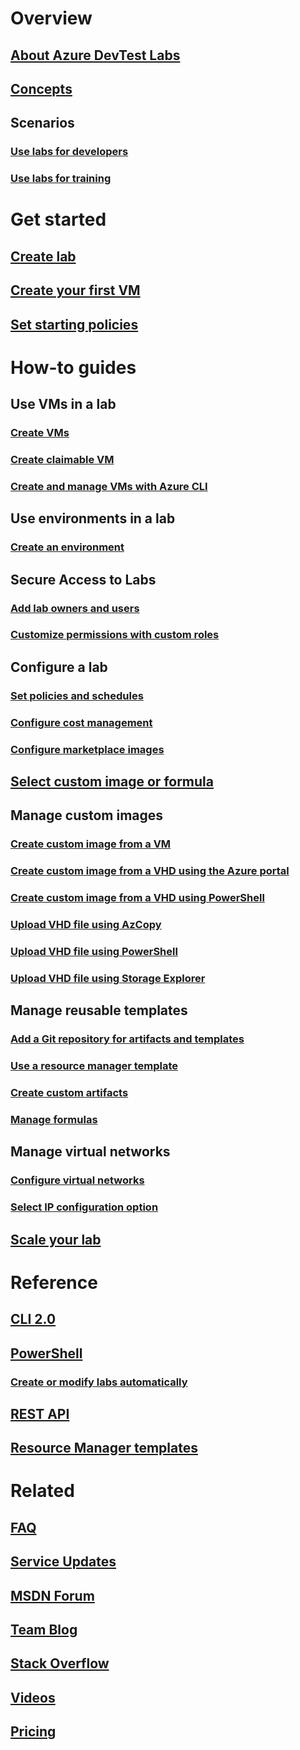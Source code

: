 # Overview
## [About Azure DevTest Labs](devtest-lab-overview.md)
## [Concepts](devtest-lab-concepts.md)
## Scenarios
### [Use labs for developers](devtest-lab-developer-lab.md)
### [Use labs for training](devtest-lab-training-lab.md)

# Get started
## [Create lab](devtest-lab-create-lab.md)
## [Create your first VM](devtest-lab-create-first-vm.md)
## [Set starting policies](devtest-lab-get-started-with-lab-policies.md)

# How-to guides
## Use VMs in a lab
### [Create VMs](devtest-lab-add-vm.md)
### [Create claimable VM](devtest-lab-add-claimable-vm.md)
### [Create and manage VMs with Azure CLI](devtest-lab-vmcli.md)

## Use environments in a lab
### [Create an environment](devtest-lab-create-environment-from-arm.md)

## Secure Access to Labs
### [Add lab owners and users](devtest-lab-add-devtest-user.md)
### [Customize permissions with custom roles](devtest-lab-grant-user-permissions-to-specific-lab-policies.md)

## Configure a lab
### [Set policies and schedules ](devtest-lab-set-lab-policy.md)
### [Configure cost management](devtest-lab-configure-cost-management.md)
### [Configure marketplace images](devtest-lab-configure-marketplace-images.md)

## [Select custom image or formula](devtest-lab-comparing-vm-base-image-types.md)

## Manage custom images
### [Create custom image from a VM](devtest-lab-create-custom-image-from-vm-using-portal.md)
### [Create custom image from a VHD using the Azure portal](devtest-lab-create-template.md)
### [Create custom image from a VHD using PowerShell](devtest-lab-create-custom-image-from-vhd-using-powershell.md)
### [Upload VHD file using AzCopy](devtest-lab-upload-vhd-using-azcopy.md)
### [Upload VHD file using PowerShell](devtest-lab-upload-vhd-using-powershell.md)
### [Upload VHD file using Storage Explorer](devtest-lab-upload-vhd-using-storage-explorer.md)

## Manage reusable templates
### [Add a Git repository for artifacts and templates](devtest-lab-add-artifact-repo.md)
### [Use a resource manager template](devtest-lab-use-resource-manager-template.md)
### [Create custom artifacts](devtest-lab-artifact-author.md)
### [Manage formulas](devtest-lab-manage-formulas.md)

## Manage virtual networks
### [Configure virtual networks](devtest-lab-configure-vnet.md)
### [Select IP configuration option](devtest-lab-shared-ip.md)

## [Scale your lab](devtest-lab-scale-lab.md)

# Reference
## [CLI 2.0](/cli/azure/lab)
## [PowerShell](/powershell/module/azurerm.devtestlabs/#devtest_labs)
### [Create or modify labs automatically](devtest-lab-use-arm-and-powershell-for-lab-resources.md)
## [REST API](https://docs.microsoft.com/rest/api/dtl/)
## [Resource Manager templates](https://github.com/Azure/azure-devtestlab/tree/master/Samples)


# Related
## [FAQ](devtest-lab-faq.md)
## [Service Updates](https://azure.microsoft.com/updates/?product=devtest-lab)
## [MSDN Forum](https://social.msdn.microsoft.com/Forums/en-US/home?forum=AzureDevTestLabs)
## [Team Blog](https://blogs.msdn.microsoft.com/devtestlab/)
## [Stack Overflow](http://stackoverflow.com/questions/tagged/azure-devtest-labs)
## [Videos](https://azure.microsoft.com/documentation/videos/index/?services=devtest-lab)
## [Pricing](https://azure.microsoft.com/pricing/details/devtest-lab/)
